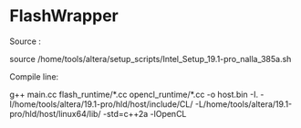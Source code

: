 # FlashWrapper
Source :

  source /home/tools/altera/setup_scripts/Intel_Setup_19.1-pro_nalla_385a.sh

Compile line: 
  
  g++ main.cc flash_runtime/\*.cc opencl_runtime/\*.cc -o host.bin -I. -I/home/tools/altera/19.1-pro/hld/host/include/CL/ -L/home/tools/altera/19.1-pro/hld/host/linux64/lib/ -std=c++2a -lOpenCL
